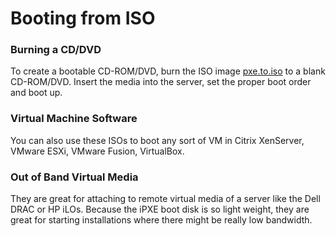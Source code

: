 # Booting from ISO

### Burning a CD/DVD
To create a bootable CD-ROM/DVD, burn the ISO image [pxe.to.iso](https://i.pxe.to/ipxe/pxe.to.iso) to a blank CD-ROM/DVD.  Insert the media into the server, set the proper boot order and boot up.

### Virtual Machine Software
You can also use these ISOs to boot any sort of VM in Citrix XenServer, VMware ESXi, VMware Fusion, VirtualBox. 

### Out of Band Virtual Media
They are great for attaching to remote virtual media of a server like the Dell DRAC or HP iLOs.  Because the iPXE boot disk is so light weight, they are great for starting installations where there might be really low bandwidth.

